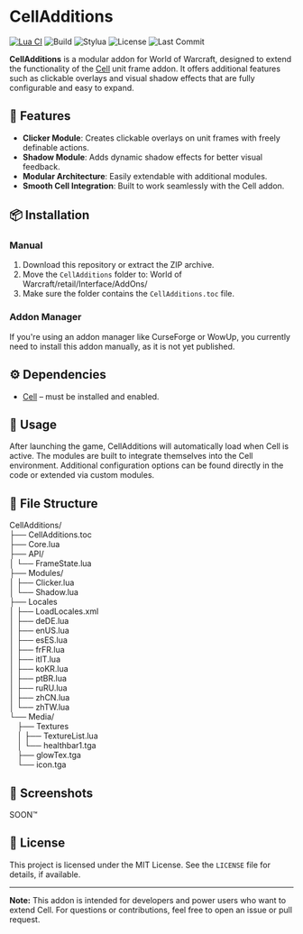 # CellAdditions  
[![Lua CI](https://github.com/Zexylz/CellAdditions/actions/workflows/lua.yml/badge.svg)](https://github.com/Zexylz/CellAdditions/actions/workflows/lua.yml)
![Build](https://github.com/Zexylz/CellAdditions/actions/workflows/lua.yml/badge.svg)
![Stylua](https://img.shields.io/badge/code%20style-stylua-blue?logo=lua)
![License](https://img.shields.io/github/license/Zexylz/CellAdditions)
![Last Commit](https://img.shields.io/github/last-commit/Zexylz/CellAdditions)

**CellAdditions** is a modular addon for World of Warcraft, designed to extend the functionality of the [Cell](https://www.curseforge.com/wow/addons/cell) unit frame addon. It offers additional features such as clickable overlays and visual shadow effects that are fully configurable and easy to expand.

## 🔧 Features

- **Clicker Module**: Creates clickable overlays on unit frames with freely definable actions.
- **Shadow Module**: Adds dynamic shadow effects for better visual feedback.
- **Modular Architecture**: Easily extendable with additional modules.
- **Smooth Cell Integration**: Built to work seamlessly with the Cell addon.

## 📦 Installation

### Manual

1. Download this repository or extract the ZIP archive.
2. Move the `CellAdditions` folder to:   World of Warcraft/retail/Interface/AddOns/
3. Make sure the folder contains the `CellAdditions.toc` file.

### Addon Manager

If you're using an addon manager like CurseForge or WowUp, you currently need to install this addon manually, as it is not yet published.

## ⚙️ Dependencies

- [Cell](https://www.curseforge.com/wow/addons/cell) – must be installed and enabled.

## 🧪 Usage

After launching the game, CellAdditions will automatically load when Cell is active. The modules are built to integrate themselves into the Cell environment. Additional configuration options can be found directly in the code or extended via custom modules.

## 📁 File Structure
CellAdditions/<br/>
├── CellAdditions.toc<br/>
├── Core.lua<br/>
├── API/<br/>
│ └── FrameState.lua<br/>
├── Modules/<br/>
│ ├── Clicker.lua<br/>
│ └── Shadow.lua<br/>
├── Locales<br/>
│ ├── LoadLocales.xml<br/>
│ ├── deDE.lua<br/>
│ ├── enUS.lua<br/>
│ ├── esES.lua<br/>
│ ├── frFR.lua<br/>
│ ├── itIT.lua<br/>
│ ├── koKR.lua<br/>
│ ├── ptBR.lua<br/>
│ ├── ruRU.lua<br/>
│ ├── zhCN.lua<br/>
│ └── zhTW.lua<br/>
└── Media/<br/>
&ensp;&ensp;├── Textures<br/>
&ensp;&ensp;│ ├── TextureList.lua<br/>
&ensp;&ensp;│ └── healthbar1.tga<br/>
‎&ensp;&ensp;├── glowTex.tga<br/>
‎&ensp;&ensp;└── icon.tga

## 📸 Screenshots

SOON™

## 📜 License

This project is licensed under the MIT License. See the `LICENSE` file for details, if available.

---

**Note:** This addon is intended for developers and power users who want to extend Cell. For questions or contributions, feel free to open an issue or pull request.

